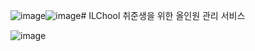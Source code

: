![image](https://github.com/yaj2n/ILChool/assets/54498996/cc980c74-1772-49d8-88e3-4f5f72153c10)![image](https://github.com/yaj2n/ILChool/assets/54498996/dd6252d4-a2ea-44e0-8997-a40e7a1f180e)# ILChool
취준생을 위한 올인원 관리 서비스

![image](https://github.com/yaj2n/ILChool/assets/54498996/50c33b37-c72d-476f-a384-92a8f2db97c9)
